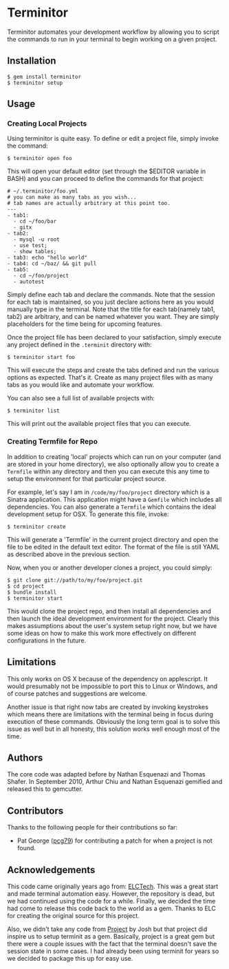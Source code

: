 Terminitor
===========

Terminitor automates your development workflow by allowing you to script the commands to run in your terminal to begin working on a given project.

Installation
------------

    $ gem install terminitor
    $ terminitor setup

Usage
-------

### Creating Local Projects ###

Using terminitor is quite easy. To define or edit a project file, simply invoke the command:

    $ terminitor open foo

This will open your default editor (set through the $EDITOR variable in BASH) and you can proceed to define the commands for that project:

    # ~/.terminitor/foo.yml
    # you can make as many tabs as you wish...
    # tab names are actually arbitrary at this point too.
    ---
    - tab1:
      - cd ~/foo/bar
      - gitx
    - tab2:
      - mysql -u root
      - use test;
      - show tables;
    - tab3: echo "hello world"
    - tab4: cd ~/baz/ && git pull
    - tab5:
      - cd ~/foo/project
      - autotest

Simply define each tab and declare the commands. Note that the session for each tab is maintained, so you just declare actions here as
you would manually type in the terminal. Note that the title for each tab(namely tab1, tab2) are arbitrary, and can be named whatever you want.
They are simply placeholders for the time being for upcoming features.

Once the project file has been declared to your satisfaction, simply execute any project defined in the `.terminit` directory with:

    $ terminitor start foo

This will execute the steps and create the tabs defined and run the various options as expected. That's it. Create as many project files with as many tabs
as you would like and automate your workflow.

You can also see a full list of available projects with:

    $ terminitor list

This will print out the available project files that you can execute.

### Creating Termfile for Repo ###

In addition to creating 'local' projects which can run on your computer (and are stored in your home directory), we also
optionally allow you to create a `Termfile` within any directory and then you can execute this any time to setup the
environment for that particular project source.

For example, let's say I am in `/code/my/foo/project` directory which is
a Sinatra application. This application might have a `Gemfile` which includes all dependencies. You can also generate a `Termfile`
which contains the ideal development setup for OSX. To generate this file, invoke:

    $ terminitor create

This will generate a 'Termfile' in the current project directory and open the file to be edited in the default text editor. The format
of the file is still YAML as described above in the previous section.

Now, when you or another developer clones a project, you could simply:

    $ git clone git://path/to/my/foo/project.git
    $ cd project
    $ bundle install
    $ terminitor start

This would clone the project repo, and then install all dependencies and then launch the ideal development environment for the project. Clearly
this makes assumptions about the user's system setup right now, but we have some ideas on how to make this work more effectively on
different configurations in the future.

Limitations
-----------

This only works on OS X because of the dependency on applescript. It would presumably not be impossible to port this to Linux or Windows, and
of course patches and suggestions are welcome.

Another issue is that right now tabs are created by invoking keystrokes which means there are limitations with the terminal being in
focus during execution of these commands. Obviously the long term goal is to solve this issue as well but in all honesty,
this solution works well enough most of the time.

Authors
-------

The core code was adapted before by Nathan Esquenazi and Thomas Shafer.
In September 2010, Arthur Chiu and Nathan Esquenazi gemified and released this to gemcutter.

Contributors
-------------

Thanks to the following people for their contributions so far:

 * Pat George ([pcg79](http://github.com/pcg79)) for contributing a patch for when a project is not found.

Acknowledgements
-----------------

This code came originally years ago from: [ELCTech](http://blog.elctech.com/2008/01/16/script-terminal-with-terminit/).
This was a great start and made terminal automation easy. However, the repository is dead, but we had continued using the code for a while.
Finally, we decided the time had come to release this code back to the world as a gem. Thanks to ELC for creating the original
source for this project.

Also, we didn't take any code from [Project](http://github.com/joshnesbitt/project) by Josh but that project did inspire us to setup terminit
as a gem. Basically, project is a great gem but there were a couple issues with the fact that the terminal doesn't save the session state in some cases.
I had already been using terminit for years so we decided to package this up for easy use.